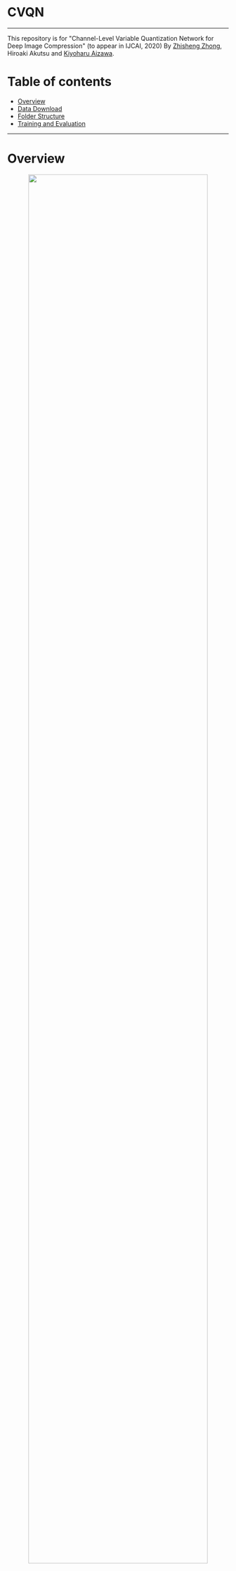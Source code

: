 # CVQN
***********************************************************************************************************
This repository is for "Channel-Level Variable Quantization Network for Deep Image Compression"
(to appear in IJCAI, 2020)
By [Zhisheng Zhong](https://zzs1994.github.io), Hiroaki Akutsu and [Kiyoharu Aizawa](https://www.hal.t.u-tokyo.ac.jp/~aizawa/).

# Table of contents
- [Overview](#overview)
- [Data Download](#data-download)
- [Folder Structure](#folder-structure)
- [Training and Evaluation](#training-and-evaluation)

***********************************************************************************************************

# Overview

<div align=center><img src="https://github.com/zzs1994/CVQN/blob/master/page_image/overview_CVQN.jpg" width="90%" height="90%"></div align=center>
<p align="center">Framework of the channel-level variable quantization network.</p>

# Dependencies

- Python (3.7.5)
- PyTorch (1.2.0)
- torchvision (0.4.0)
- PyYaml (5.2)
- tensorboard (2.0.1)

# Data Download

These training datasets can be downloaded from the above links.

- [DIV2K](https://data.vision.ee.ethz.ch/cvl/DIV2K)
- [Flickr2K](http://cv.snu.ac.kr/research/EDSR/Flickr2K.tar)
- [CLIC2019](https://www.compression.cc/challenge)

# Folder Structure

Your CVQN folder may be similar to this:

```
--logs (log folder)
--ckps (checkpoint folder)
--tbs (tensorboard log folder)
--yaml (yaml folder)
--pytorch_msssim
--config
--*.py
```

# Training and Evaluation

Please modify the training & evaluation dataset path in `yaml/XXX.yaml`. 

You can also modify other parameters to change the model and training strategy in the same file. 

An example to train a model:

```bash
python main_train_eval.py --config yaml/XXX.yaml
```

### Citation

If you find this code useful, please cite our paper:

```
@inproceedings{Zhong2020CVQN,
  title     = {Channel-Level Variable Quantization Network for Deep Image Compression},
  author    = {Zhong, Zhisheng and Akutsu, Hiroaki and Aizawa, Kiyoharu},
  booktitle = {Proceedings of the International Joint Conference on Artificial Intelligence},
  year      = {2020}
}
```